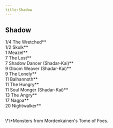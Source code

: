 ```yaml
---
title:Shadow
---
```


## Shadow

1/4 The Wretched\*\*<br/>
1/2 Skulk\*\*<br/>
1 Meazel\*\*<br/>
7 The Lost\*\*<br/>
7 Shadow Dancer (Shadar-Kai)\*\*<br/>
9 Gloom Weaver (Shadar-Kai)\*\*<br/>
9 The Lonely\*\*<br/>
11 Balhannoth\*\*<br/>
11 The Hungry\*\*<br/>
11 Soul Monger (Shadar-Kai)\*\*<br/>
13 The Angry\*\*<br/>
17 Nagpa\*\*<br/>
20 Nightwalker\*\*<br/>

<br/>
\*\*Monsters from Mordenkainen's Tome of Foes.

